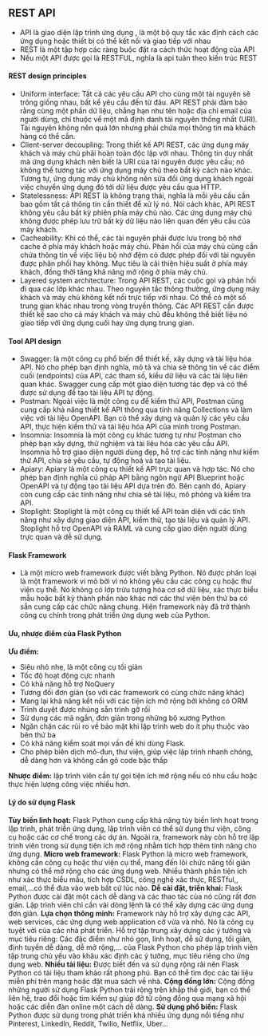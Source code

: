## REST API
- API là giao diện lập trình ứng dụng , là một bộ quy tắc xác định cách các ứng dụng hoặc thiết bị có thể kết nối và giao tiếp với nhau
- REST là một tập hợp các ràng buộc đặt ra cách thức hoạt động của API
- Nếu một API được gọi là RESTFUL, nghĩa là api tuân theo kiến trúc REST
#### REST design principles
- Uniform interface: Tất cả các yêu cầu API cho cùng một tài nguyên sẽ trông giống nhau, bất kể yêu cầu đến từ đâu. API REST phải đảm bảo rằng cùng một phần dữ liệu, chẳng hạn như tên hoặc địa chỉ email của người dùng, chỉ thuộc về một mã định danh tài nguyên thống nhất (URI). Tài nguyên không nên quá lớn nhưng phải chứa mọi thông tin mà khách hàng có thể cần.
- Client-server decoupling: Trong thiết kế API REST, các ứng dụng máy khách và máy chủ phải hoàn toàn độc lập với nhau. Thông tin duy nhất mà ứng dụng khách nên biết là URI của tài nguyên được yêu cầu; nó không thể tương tác với ứng dụng máy chủ theo bất kỳ cách nào khác. Tương tự, ứng dụng máy chủ không nên sửa đổi ứng dụng khách ngoài việc chuyển ứng dụng đó tới dữ liệu được yêu cầu qua HTTP.
- Statelessness: API REST là không trạng thái, nghĩa là mỗi yêu cầu cần bao gồm tất cả thông tin cần thiết để xử lý nó. Nói cách khác, API REST không yêu cầu bất kỳ phiên phía máy chủ nào. Các ứng dụng máy chủ không được phép lưu trữ bất kỳ dữ liệu nào liên quan đến yêu cầu của máy khách.
- Cacheability: Khi có thể, các tài nguyên phải được lưu trong bộ nhớ cache ở phía máy khách hoặc máy chủ. Phản hồi của máy chủ cũng cần chứa thông tin về việc liệu bộ nhớ đệm có được phép đối với tài nguyên được phân phối hay không. Mục tiêu là cải thiện hiệu suất ở phía máy khách, đồng thời tăng khả năng mở rộng ở phía máy chủ.
- Layered system architecture: Trong API REST, các cuộc gọi và phản hồi đi qua các lớp khác nhau. Theo nguyên tắc thông thường, ứng dụng máy khách và máy chủ không kết nối trực tiếp với nhau. Có thể có một số trung gian khác nhau trong vòng truyền thông. Các API REST cần được thiết kế sao cho cả máy khách và máy chủ đều không thể biết liệu nó giao tiếp với ứng dụng cuối hay ứng dụng trung gian.
#### Tool API design
- Swagger: là một công cụ phổ biến để thiết kế, xây dựng và tài liệu hóa API. Nó cho phép bạn định nghĩa, mô tả và chia sẻ thông tin về các điểm cuối (endpoints) của API, các tham số, kiểu dữ liệu và các tài liệu liên quan khác. Swagger cung cấp một giao diện tương tác đẹp và có thể được sử dụng để tạo tài liệu API tự động.
- Postman: Ngoài việc là một công cụ để kiểm thử API, Postman cũng cung cấp khả năng thiết kế API thông qua tính năng Collections và làm việc với tài liệu OpenAPI. Bạn có thể xây dựng và quản lý các yêu cầu API, thực hiện kiểm thử và tài liệu hóa API của mình trong Postman.
- Insomnia: Insomnia là một công cụ khác tương tự như Postman cho phép bạn xây dựng, thử nghiệm và tài liệu hóa các yêu cầu API. Insomnia hỗ trợ giao diện người dùng đẹp, hỗ trợ các tính năng như kiểm thử API, chia sẻ yêu cầu, tự động hoá và tạo tài liệu.
- Apiary: Apiary là một công cụ thiết kế API trực quan và hợp tác. Nó cho phép bạn định nghĩa cú pháp API bằng ngôn ngữ API Blueprint hoặc OpenAPI và tự động tạo tài liệu API dựa trên đó. Bên cạnh đó, Apiary còn cung cấp các tính năng như chia sẻ tài liệu, mô phỏng và kiểm tra API.
- Stoplight: Stoplight là một công cụ thiết kế API toàn diện với các tính năng như xây dựng giao diện API, kiểm thử, tạo tài liệu và quản lý API. Stoplight hỗ trợ OpenAPI và RAML và cung cấp giao diện người dùng trực quan và dễ sử dụng.
#### Flask Framework
- Là một micro web framework được viết bằng Python. Nó được phân loại là một framework vi mô bởi vì nó không yêu cầu các công cụ hoặc thư viện cụ thể. Nó không có lớp trừu tượng hóa cơ sở dữ liệu, xác thực biểu mẫu hoặc bất kỳ thành phần nào khác nơi các thư viện bên thứ ba có sẵn cung cấp các chức năng chung. Hiện framework này đã trở thành công cụ chính trong phát triển ứng dụng web của Python.
#### Ưu, nhược điểm của Flask Python 
**Ưu điểm:**
- Siêu nhỏ nhẹ, là một công cụ tối giản
- Tốc độ hoạt động cực nhanh
- Có khả năng hỗ trợ NoQuery
- Tương đối đơn giản (so với các framework có cùng chức năng khác)
- Mang lại khả năng kết nối với các tiện ích mở rộng bởi không có ORM
- Trình duyệt được nhúng sẵn trình gỡ rối
- Sử dụng các mã ngắn, đơn giản trong những bộ xương Python
- Ngăn chặn các rủi ro về bảo mật khi lập trình web do ít phụ thuộc vào bên thứ ba
- Có khả năng kiểm soát mọi vấn đề khi dùng Flask.
- Cho phép biên dịch mô-đun, thư viện, giúp việc lập trình nhanh chóng, dễ dàng hơn và không cần gõ code bậc thấp

**Nhược điểm:**  lập trình viên cần tự gọi tiện ích mở rộng nếu có nhu cầu hoặc thực hiện lượng công việc nhiều hơn.

#### Lý do sử dụng Flask
**Tùy biến linh hoạt:** Flask Python cung cấp khả năng tùy biến linh hoạt trong lập trình, phát triển ứng dụng, lập trình viên có thể sử dụng thư viện, công cụ hoặc các cơ chế trong các dự án. Ngoài ra, framework này còn hỗ trợ lập trình viên trong sử dụng tiện ích mở rộng nhằm tích hợp thêm tính năng cho ứng dụng. 
**Micro web framework:** Flask Python là micro web framework, không cần công cụ hoặc thư viện cụ thể, mang đến lõi chức năng tối giản nhưng có thể mở rộng cho các ứng dụng web. Nhiều thành phần tiện ích như xác thực biểu mẫu, tích hợp CSDL, công nghệ xác thực, RESTful,, email,...có thể đưa vào web bất cứ lúc nào. 
**Dễ cài đặt, triển khai:** Flask Python được cài đặt một cách dễ dàng và các thao tác của nó cũng rất đơn giản. Lập trình viên chỉ cần vài dòng lệnh là có thể xây dựng các ứng dụng đơn giản.
**Lựa chọn thông minh:** Framework này hỗ trợ xây dựng các API, web services, các ứng dụng web application cỡ vừa và nhỏ. Nó là công cụ tuyệt vời của các nhà phát triển. 
Hỗ trợ tập trung xây dựng các ý tưởng và mục tiêu riêng: Các đặc điểm như nhỏ gọn, linh hoạt, dễ sử dụng, tối giản, định tuyến dễ dàng, dễ mở rộng,... của Flask Python cho phép lập trình viên tập trung chủ yếu vào khâu xác định các ý tưởng, mục tiêu riêng cho ứng dụng web.
**Nhiều tài liệu:** Được biết đến và sử dụng rộng rãi nên Flask Python có tài liệu tham khảo rất phong phú. Bạn có thể tìm đọc các tài liệu miễn phí trên mạng hoặc đặt mua sách về nhà.
**Cộng đồng lớn:** Cộng đồng những người sử dụng Flask Python trải rộng trên khắp thế giới, bạn có thể liên hệ, trao đổi hoặc tìm kiếm sự giúp đỡ từ cộng đồng qua mạng xã hội hoặc các diễn đàn online một cách dễ dàng.
**Sử dụng phổ biến:** Flask Python được sử dụng trong phát triển khá nhiều ứng dụng nổi tiếng như Pinterest, LinkedIn,  Reddit, Twilio, Netflix, Uber… 